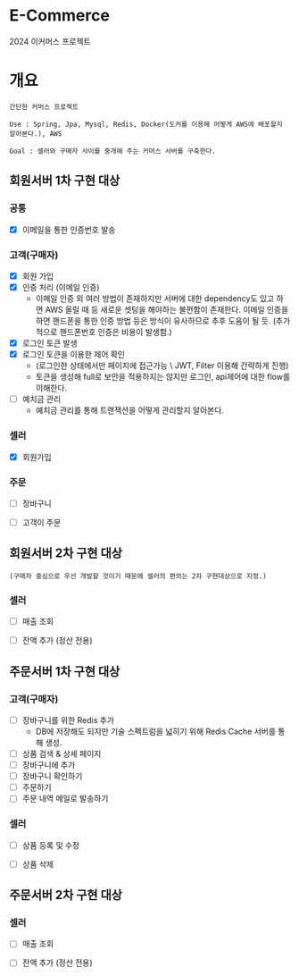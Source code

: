 # E-Commerce
2024 이커머스 프로젝트


# 개요
    간단한 커머스 프로젝트

    Use : Spring, Jpa, Mysql, Redis, Docker(도커를 이용해 어떻게 AWS에 배포할지 알아본다.), AWS

    Goal : 셀러와 구매자 사이를 중개해 주는 커머스 서버를 구축한다.


## 회원서버 1차 구현 대상

### 공통
- [x] 이메일을 통한 인증번호 발송

### 고객(구매자) 
- [x] 회원 가입
- [x] 인증 처리 (이메일 인증)
    - 이메일 인증 외 여러 방법이 존재하지만 서버에 대한 dependency도 있고 하면 AWS 올릴 때 등 새로운 셋팅을 해야하는 불편함이 존재한다.
    이메일 인증을 하면 핸드폰을 통한 인증 방법 등은 방식이 유사하므로 추후 도움이 될 듯.
    (추가적으로 핸드폰번호 인증은 비용이 발생함.)
- [x] 로그인 토큰 발생
- [x] 로그인 토큰을 이용한 제어 확인  
  - (로그인한 상태에서만 페이지에 접근가능 \ JWT, Filter 이용해 간략하게 진행)  
  - 토큰을 생성해 full로 보안을 적용하지는 않지만 로그인, api제어에 대한 flow를 이해한다.  
- [ ] 예치금 관리  
  - 예치금 관리를 통해 트랜잭션을 어떻게 관리할지 알아본다.

### 셀러
- [x] 회원가입

### 주문
- [ ] 장바구니
- [ ] 고객이 주문


## 회원서버 2차 구현 대상  
    (구매자 중심으로 우선 개발할 것이기 때문에 셀러의 편의는 2차 구현대상으로 지정.)

### 셀러
- [ ] 매출 조회
- [ ] 잔액 추가 (정산 전용)


## 주문서버 1차 구현 대상

### 고객(구매자)  
- [ ] 장바구니를 위한 Redis 추가  
  - DB에 저장해도 되지만 기술 스펙트럼을 넓히기 위해 Redis Cache 서버를 통해 생성.
- [ ] 상품 검색 & 상세 페이지
- [ ] 장바구니에 추가
- [ ] 장바구니 확인하기
- [ ] 주문하기
- [ ] 주문 내역 메일로 발송하기

### 셀러
- [ ] 상품 등록 및 수정
- [ ] 상품 삭제


## 주문서버 2차 구현 대상

### 셀러
- [ ] 매출 조회
- [ ] 잔액 추가 (정산 전용)









